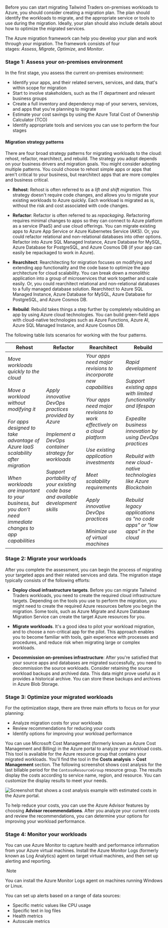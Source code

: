 
Before you can start migrating Tailwind Traders on-premises workloads to Azure, you should consider creating a migration plan. The plan should identify the workloads to migrate, and the appropriate service or tools to use during the migration. Ideally, your plan should also include details about how to optimize the migrated services.

The Azure migration framework can help you develop your plan and work through your migration. The framework consists of four stages: _Assess_, _Migrate_, _Optimize_, and _Monitor_.

### Stage 1: Assess your on-premises environment

In the first stage, you assess the current on-premises environment:

- Identify your apps, and their related servers, services, and data, that's within scope for migration
- Start to involve stakeholders, such as the IT department and relevant business groups
- Create a full inventory and dependency map of your servers, services, and apps that you're planning to migrate
- Estimate your cost savings by using the Azure Total Cost of Ownership Calculator (TCO)
- Identify appropriate tools and services you can use to perform the four stages

#### Migration strategy patterns

There are four broad strategy patterns for migrating workloads to the cloud: rehost, refactor, rearchitect, and rebuild. The strategy you adopt depends on your business drivers and migration goals. You might consider adopting multiple patterns. You could choose to rehost simple apps or apps that aren't critical to your business, but rearchitect apps that are more complex and business critical.

- **Rehost**: Rehost is often referred to as a _lift and shift migration_. This strategy doesn't require code changes, and allows you to migrate your existing workloads to Azure quickly. Each workload is migrated as is, without the risk and cost associated with code changes.
    
- **Refactor**: Refactor is often referred to as _repackaging_. Refactoring requires minimal changes to apps so they can connect to Azure platform as a service (PaaS) and use cloud offerings. You can migrate existing apps to Azure App Service or Azure Kubernetes Service (AKS). Or, you could refactor relational and non-relational databases into other options. Refactor into Azure SQL Managed Instance, Azure Database for MySQL, Azure Database for PostgreSQL, and Azure Cosmos DB (if your app can easily be repackaged to work in Azure).
    
- **Rearchitect**: Rearchitecting for migration focuses on modifying and extending app functionality and the code base to optimize the app architecture for cloud scalability. You can break down a monolithic application into a group of microservices that work together and scale easily. Or, you could rearchitect relational and non-relational databases to a fully managed database solution. Rearchitect to Azure SQL Managed Instance, Azure Database for MySQL, Azure Database for PostgreSQL, and Azure Cosmos DB.
    
- **Rebuild**: Rebuild takes things a step further by completely rebuilding an app by using Azure cloud technologies. You can build green-field apps with cloud-native technologies such as Azure Functions, Azure AI, Azure SQL Managed Instance, and Azure Cosmos DB.
    

The following table lists scenarios for working with the four patterns.

|Rehost|Refactor|Rearchitect|Rebuild|
|---|---|---|---|
|_Move workloads quickly to the cloud_  <br>  <br>_Move a workload without modifying it_  <br>  <br>_For apps designed to take advantage of Azure IaaS scalability after migration_  <br>  <br>_When workloads are important to your business, but you don't need immediate changes to app capabilities_|_Apply innovative DevOps practices provided by Azure_  <br>  <br>_Implement a DevOps container strategy for workloads_  <br>  <br>_Support portability of your existing code base and available development skills_|_Your apps need major revisions to incorporate new capabilities_  <br>  <br>_Your apps need major revisions to work effectively on a cloud platform_  <br>  <br>_Use existing application investments_  <br>  <br>_Meet scalability requirements_  <br>  <br>_Apply innovative DevOps practices_  <br>  <br>_Minimize use of virtual machines_|_Rapid development_  <br>  <br>_Support existing apps with limited functionality and lifespan_  <br>  <br>_Expedite business innovation by using DevOps practices_  <br>  <br>_Rebuild with new cloud-native technologies like Azure Blockchain_  <br>  <br>_Rebuild legacy applications as "no code apps" or "low apps" in the cloud_|

### Stage 2: Migrate your workloads

After you complete the assessment, you can begin the process of migrating your targeted apps and their related services and data. The migration stage typically consists of the following efforts:

- **Deploy cloud infrastructure targets**. Before you can migrate Tailwind Traders workloads, you need to create the required cloud infrastructure targets. Depending on the tools you use to perform the migration, you might need to create the required Azure resources before you begin the migration. Some tools, such as Azure Migrate and Azure Database Migration Service can create the target Azure resources for you.
    
- **Migrate workloads**. It's a good idea to pilot your workload migration, and to choose a non-critical app for the pilot. This approach enables you to become familiar with tools, gain experience with processes and procedures, and reduce risk when migrating large or complex workloads.
    
- **Decommission on-premises infrastructure**: After you're satisfied that your source apps and databases are migrated successfully, you need to decommission the source workloads. Consider retaining the source workload backups and archived data. This data might prove useful as it provides a historical archive. You can store these backups and archives in Azure Blob Storage.
    

### Stage 3: Optimize your migrated workloads

For the optimization stage, there are three main efforts to focus on for your planning:

- Analyze migration costs for your workloads
- Review recommendations for reducing your costs
- Identify options for improving your workload performance

You can use Microsoft Cost Management (formerly known as Azure Cost Management and Billing) in the Azure portal to analyze your workload costs. This tool is available for the Azure resource group that contains your migrated workloads. You'll find the tool in the **Costs analysis** > **Cost Management** section. The following screenshot shows cost analysis for the last billable period for the `ContosoResourceGroup` resource group. The results display the costs according to service name, region, and resource. You can customize the display results to meet your needs.

![Screenshot that shows a cost analysis example with estimated costs in the Azure portal.](https://learn.microsoft.com/en-us/training/wwl-azure/design-migrations/media/cost-analysis.png)

To help reduce your costs, you can use the Azure Advisor features by choosing **Advisor recommendations**. After you analyze your current costs and review the recommendations, you can determine your options for improving your workload performance.

### Stage 4: Monitor your workloads

You can use Azure Monitor to capture health and performance information from your Azure virtual machines. Install the Azure Monitor Logs (formerly known as Log Analytics) agent on target virtual machines, and then set up alerting and reporting.

 Note

You can install the Azure Monitor Logs agent on machines running Windows or Linux.

You can set up alerts based on a range of data sources:

- Specific metric values like CPU usage
- Specific text in log files
- Health metrics
- Autoscale metrics
